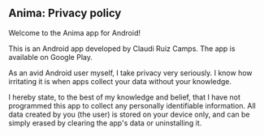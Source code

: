 ## Anima: Privacy policy
Welcome to the Anima app for Android!

This is an Android app developed by Claudi Ruiz Camps. The app is available on Google Play.

As an avid Android user myself, I take privacy very seriously. I know how irritating it is when apps collect your data without your knowledge.

I hereby state, to the best of my knowledge and belief, that I have not programmed this app to collect any personally identifiable information. All data created by you (the user) is stored on your device only, and can be simply erased by clearing the app's data or uninstalling it.